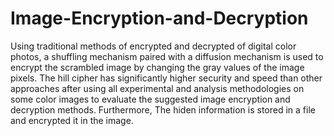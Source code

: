 # Image-Encryption-and-Decryption
Using traditional methods of encrypted and decrypted of digital color photos, a shuffling mechanism paired with a diffusion mechanism is used to encrypt the scrambled image by changing the gray values of the image pixels. The hill cipher has significantly higher security and speed than other approaches after using all experimental and analysis methodologies on some color images to evaluate the suggested image encryption and decryption methods. Furthermore, The hiden information is stored in a file and encrypted it in the image.
